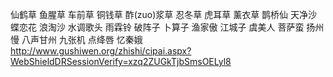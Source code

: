 仙鹤草 鱼腥草 车前草 铜钱草 酢(zuo)浆草  忍冬草 虎耳草 薰衣草
鹊桥仙 天净沙 蝶恋花 浪淘沙 水调歌头 雨霖铃 破阵子 卜算子 渔家傲 江城子 虞美人 菩萨蛮 扬州慢
八声甘州 九张机 点绛唇 忆秦娥
http://www.gushiwen.org/zhishi/cipai.aspx?WebShieldDRSessionVerify=xzq2ZUGkTjbSmsOELyl8